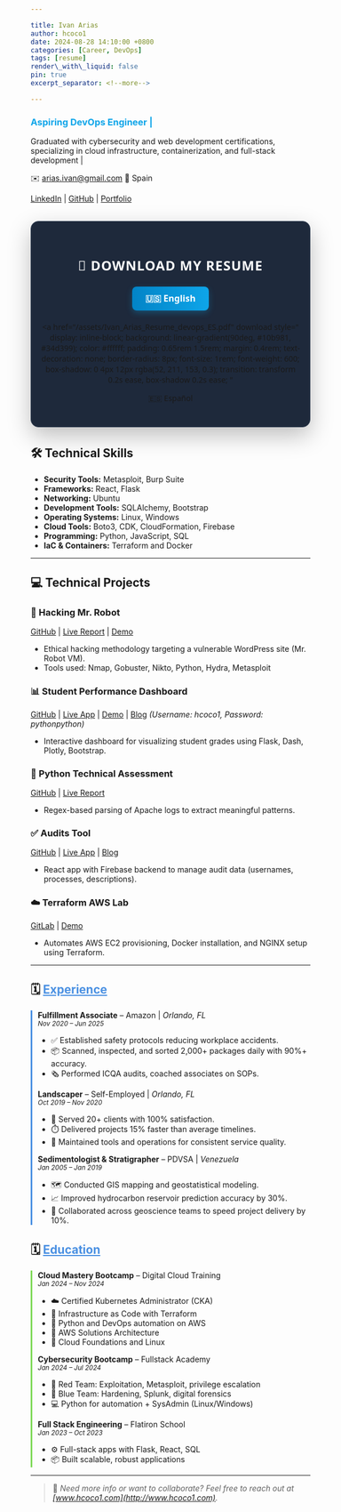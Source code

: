 ```yaml
---

title: Ivan Arias
author: hcoco1
date: 2024-08-28 14:10:00 +0800
categories: [Career, DevOps]
tags: [resume]
render\_with\_liquid: false
pin: true
excerpt_separator: <!--more-->

---
```



### <span style="color:#0ea5e9;">Aspiring DevOps Engineer  |</span>

<p>Graduated with cybersecurity and web development certifications, specializing in cloud infrastructure, containerization, and full-stack development | </p>

✉️ [arias.ivan@gmail.com](mailto:arias.ivan@gmail.com) 
📍 Spain

[LinkedIn](https://www.linkedin.com/in/hcoco1/) | [GitHub](https://github.com/hcoco1) | [Portfolio](https://www.hcoco1.com)

<div style="
  background: #1e293b;
  padding: 1.75rem 1rem;
  border-radius: 14px;
  text-align: center;
  margin: 2rem 0;
  box-shadow: 0 15px 40px rgba(0, 0, 0, 0.25);
  border: 1px solid #334155;
  font-family: system-ui, sans-serif;
  max-width: 600px;
  margin-left: auto;
  margin-right: auto;
">

  <h2 style="
    color: #ffffff;
    margin-bottom: 1rem;
    font-size: 1.5rem;
    text-transform: uppercase;
    letter-spacing: 1px;
  ">
    📄 Download My Resume
  </h2>

  <p style="margin-top: 1rem;">
    <a
      href="/assets/Ivan_Arias_Resume_devops.pdf"
      download
      style="
        display: inline-block;
        background: linear-gradient(90deg, #0284c7, #0ea5e9);
        color: #ffffff;
        padding: 0.65rem 1.5rem;
        margin: 0.4rem;
        text-decoration: none;
        border-radius: 8px;
        font-size: 1rem;
        font-weight: 600;
        box-shadow: 0 4px 12px rgba(14, 165, 233, 0.3);
        transition: transform 0.2s ease, box-shadow 0.2s ease;
      "
    >
      🇺🇸 English
    </a>

<a
  href="/assets/Ivan_Arias_Resume_devops_ES.pdf"
  download
  style="
    display: inline-block;
    background: linear-gradient(90deg, #10b981, #34d399);
    color: #ffffff;
    padding: 0.65rem 1.5rem;
    margin: 0.4rem;
    text-decoration: none;
    border-radius: 8px;
    font-size: 1rem;
    font-weight: 600;
    box-shadow: 0 4px 12px rgba(52, 211, 153, 0.3);
    transition: transform 0.2s ease, box-shadow 0.2s ease;
  "
>
  🇪🇸 Español
</a>

  </p>
</div>

## 🛠 Technical Skills

* **Security Tools:** Metasploit, Burp Suite
* **Frameworks:** React, Flask
* **Networking:** Ubuntu
* **Development Tools:** SQLAlchemy, Bootstrap
* **Operating Systems:** Linux, Windows
* **Cloud Tools:** Boto3, CDK, CloudFormation, Firebase
* **Programming:** Python, JavaScript, SQL
* **IaC & Containers:** Terraform and Docker

---

## 💻 Technical Projects

### 🔐 Hacking Mr. Robot

[GitHub](https://github.com/hcoco1/Career-Simulation-4) | [Live Report](https://hcoco1.github.io/Career-Simulation-4/) | [Demo](https://youtu.be/6JSVCGe07eE)

* Ethical hacking methodology targeting a vulnerable WordPress site (Mr. Robot VM).
* Tools used: Nmap, Gobuster, Nikto, Python, Hydra, Metasploit

### 📊 Student Performance Dashboard

[GitHub](https://github.com/hcoco1/hcoco1-dashboard) | [Live App](https://hcoco1.pythonanywhere.com) | [Demo](https://youtu.be/Iw42U5wybu8) | [Blog](https://www.hcoco1.com/blog/2024-05-29-dashboard)
*(Username: hcoco1, Password: pythonpython)*

* Interactive dashboard for visualizing student grades using Flask, Dash, Plotly, Bootstrap.

### 🔎 Python Technical Assessment

[GitHub](https://github.com/hcoco1/Python-Assessment) | [Live Report](https://hcoco1.github.io/Python-Assessment/)

* Regex-based parsing of Apache logs to extract meaningful patterns.

### ✅ Audits Tool

[GitHub](https://github.com/hcoco1/todo-list-local-storage) | [Live App](https://www.audits.hcoco1.com/signin) | [Blog](https://www.hcoco1.com/blog/2024-03-13-audits-tool)

* React app with Firebase backend to manage audit data (usernames, processes, descriptions).

### ☁️ Terraform AWS Lab

[GitLab](https://gitlab.com/hcoco11/terraform-learn) | [Demo](https://youtu.be/SvPrUltymLw)

* Automates AWS EC2 provisioning, Docker installation, and NGINX setup using Terraform.

---

<h2>🗓️ <u style="color:#4A90E2;">Experience</u></h2>

<div style="border-left: 3px solid #4A90E2; padding-left: 10px; margin-bottom: 20px;">
  <strong>Fulfillment Associate</strong> – Amazon | <em>Orlando, FL</em><br>
  <small><i>Nov 2020 – Jun 2025</i></small>
  <ul>
    <li>✅ Established safety protocols reducing workplace accidents.</li>
    <li>📦 Scanned, inspected, and sorted 2,000+ packages daily with 90%+ accuracy.</li>
    <li>🗞️ Performed ICQA audits, coached associates on SOPs.</li>
  </ul>

<strong>Landscaper</strong> – Self-Employed | <em>Orlando, FL</em><br> <small><i>Oct 2019 – Nov 2020</i></small>

  <ul>
    <li>🌿 Served 20+ clients with 100% satisfaction.</li>
    <li>⏱️ Delivered projects 15% faster than average timelines.</li>
    <li>🔧 Maintained tools and operations for consistent service quality.</li>
  </ul>

<strong>Sedimentologist & Stratigrapher</strong> – PDVSA | <em>Venezuela</em><br> <small><i>Jan 2005 – Jan 2019</i></small>

  <ul>
    <li>🗺️ Conducted GIS mapping and geostatistical modeling.</li>
    <li>📈 Improved hydrocarbon reservoir prediction accuracy by 30%.</li>
    <li>🤝 Collaborated across geoscience teams to speed project delivery by 10%.</li>
  </ul>
</div>

<h2>🗓️ <u style="color:#4A90E2;">Education</u></h2>

<div style="border-left: 3px solid #7ED957; padding-left: 10px;">
  <strong>Cloud Mastery Bootcamp</strong> – Digital Cloud Training<br>
  <small><i>Jan 2024 – Nov 2024</i></small>
  <ul>
    <li>☁️ Certified Kubernetes Administrator (CKA)</li>
    <li>🔧 Infrastructure as Code with Terraform</li>
    <li>🐍 Python and DevOps automation on AWS</li>
    <li>🧠 AWS Solutions Architecture</li>
    <li>🐧 Cloud Foundations and Linux</li>
  </ul>

<strong>Cybersecurity Bootcamp</strong> – Fullstack Academy<br> <small><i>Jan 2024 – Jul 2024</i></small>

  <ul>
    <li>🔴 Red Team: Exploitation, Metasploit, privilege escalation</li>
    <li>🔵 Blue Team: Hardening, Splunk, digital forensics</li>
    <li>💻 Python for automation + SysAdmin (Linux/Windows)</li>
  </ul>

<strong>Full Stack Engineering</strong> – Flatiron School<br> <small><i>Jan 2023 – Oct 2023</i></small>

  <ul>
    <li>⚙️ Full-stack apps with Flask, React, SQL</li>
    <li>📦 Built scalable, robust applications</li>
  </ul>
</div>

---

> 💬 <em>Need more info or want to collaborate? Feel free to reach out at <a href="https://www.hcoco1.com">[www.hcoco1.com](http://www.hcoco1.com)</a>.</em>

